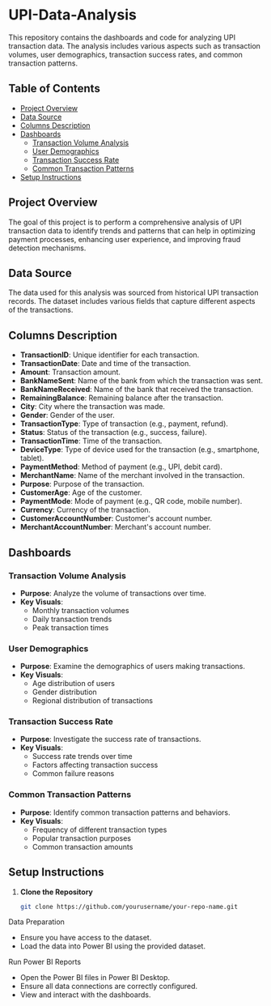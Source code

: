 # UPI-Data-Analysis


This repository contains the dashboards and code for analyzing UPI transaction data. The analysis includes various aspects such as transaction volumes, user demographics, transaction success rates, and common transaction patterns.

## Table of Contents

- [Project Overview](#project-overview)
- [Data Source](#data-source)
- [Columns Description](#columns-description)
- [Dashboards](#dashboards)
  - [Transaction Volume Analysis](#transaction-volume-analysis)
  - [User Demographics](#user-demographics)
  - [Transaction Success Rate](#transaction-success-rate)
  - [Common Transaction Patterns](#common-transaction-patterns)
- [Setup Instructions](#setup-instructions)

## Project Overview

The goal of this project is to perform a comprehensive analysis of UPI transaction data to identify trends and patterns that can help in optimizing payment processes, enhancing user experience, and improving fraud detection mechanisms.

## Data Source

The data used for this analysis was sourced from historical UPI transaction records. The dataset includes various fields that capture different aspects of the transactions.

## Columns Description

- **TransactionID**: Unique identifier for each transaction.
- **TransactionDate**: Date and time of the transaction.
- **Amount**: Transaction amount.
- **BankNameSent**: Name of the bank from which the transaction was sent.
- **BankNameReceived**: Name of the bank that received the transaction.
- **RemainingBalance**: Remaining balance after the transaction.
- **City**: City where the transaction was made.
- **Gender**: Gender of the user.
- **TransactionType**: Type of transaction (e.g., payment, refund).
- **Status**: Status of the transaction (e.g., success, failure).
- **TransactionTime**: Time of the transaction.
- **DeviceType**: Type of device used for the transaction (e.g., smartphone, tablet).
- **PaymentMethod**: Method of payment (e.g., UPI, debit card).
- **MerchantName**: Name of the merchant involved in the transaction.
- **Purpose**: Purpose of the transaction.
- **CustomerAge**: Age of the customer.
- **PaymentMode**: Mode of payment (e.g., QR code, mobile number).
- **Currency**: Currency of the transaction.
- **CustomerAccountNumber**: Customer's account number.
- **MerchantAccountNumber**: Merchant's account number.

## Dashboards

### Transaction Volume Analysis

- **Purpose**: Analyze the volume of transactions over time.
- **Key Visuals**:
  - Monthly transaction volumes
  - Daily transaction trends
  - Peak transaction times

### User Demographics

- **Purpose**: Examine the demographics of users making transactions.
- **Key Visuals**:
  - Age distribution of users
  - Gender distribution
  - Regional distribution of transactions

### Transaction Success Rate

- **Purpose**: Investigate the success rate of transactions.
- **Key Visuals**:
  - Success rate trends over time
  - Factors affecting transaction success
  - Common failure reasons

### Common Transaction Patterns

- **Purpose**: Identify common transaction patterns and behaviors.
- **Key Visuals**:
  - Frequency of different transaction types
  - Popular transaction purposes
  - Common transaction amounts

## Setup Instructions

1. **Clone the Repository**
   ```bash
   git clone https://github.com/yourusername/your-repo-name.git

Data Preparation

* Ensure you have access to the dataset.
* Load the data into Power BI using the provided dataset.

Run Power BI Reports

* Open the Power BI files in Power BI Desktop.
* Ensure all data connections are correctly configured.
* View and interact with the dashboards.
